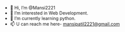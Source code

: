 - 👋 Hi, I’m @Mansi2221
- 👀 I’m interested in Web Development.
- 🌱 I’m currently learning python.
- 📫 U can reach me here- mansipatil2221@gmail.com

<!---
Mansi2221/Mansi2221 is a ✨ special ✨ repository because its `README.md` (this file) appears on your GitHub profile.
You can click the Preview link to take a look at your changes.
--->
